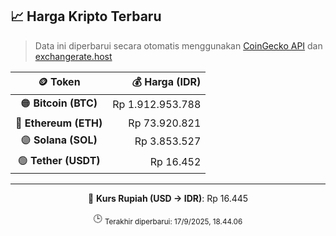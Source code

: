 

<!-- HARGA_KRIPTO -->
## 📈 Harga Kripto Terbaru

> Data ini diperbarui secara otomatis menggunakan [CoinGecko API](https://www.coingecko.com/) dan [exchangerate.host](https://exchangerate.host/)

<div align="center">

| 🪙 Token | 💰 Harga (IDR) |
|:------:|---------------:|
| 🟠 **Bitcoin (BTC)**   | Rp 1.912.953.788 |
| 🔵 **Ethereum (ETH)**  | Rp 73.920.821 |
| 🟣 **Solana (SOL)**    | Rp 3.853.527 |
| 🟢 **Tether (USDT)**   | Rp 16.452 |

---

💱 **Kurs Rupiah (USD → IDR)**: Rp 16.445

🕒 <sub>Terakhir diperbarui: 17/9/2025, 18.44.06</sub>

</div>
<!-- /HARGA_KRIPTO -->
